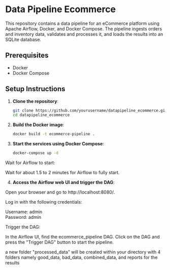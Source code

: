 # Data Pipeline Ecommerce

This repository contains a data pipeline for an eCommerce platform using Apache Airflow, Docker, and Docker Compose. The pipeline ingests orders and inventory data, validates and processes it, and loads the results into an SQLite database.


## Prerequisites

- Docker
- Docker Compose

## Setup Instructions

1. **Clone the repository**:

   ```sh
   git clone https://github.com/yourusername/datapipeline_ecommerce.git
   cd datapipeline_ecommerce


2. **Build the Docker image**:

   ```sh
   docker build -t ecommerce-pipeline .

3. **Start the services using Docker Compose**:

   ```sh
   docker-compose up -d


Wait for Airflow to start:

Wait for about 1.5 to 2 minutes for Airflow to fully start.


4. **Access the Airflow web UI and trigger the DAG**:

Open your browser and go to http://localhost:8080/. 

Log in with the following credentials:

Username: admin\
Password: admin 

Trigger the DAG:

In the Airflow UI, find the ecommerce_pipeline DAG.
Click on the DAG and press the "Trigger DAG" button to start the pipeline.

a new folder "processed_data" will be created within your directory with 4 folders namely  good_data, bad_data, combined_data, and reports for the results
